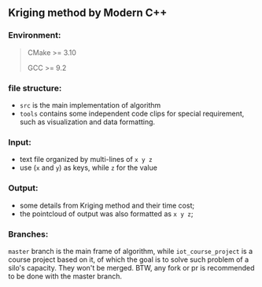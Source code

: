 ## Kriging method by Modern C++

### Environment:
> CMake >= 3.10
> 
> GCC >= 9.2

### file structure:
+ `src` is the main implementation of algorithm
+ `tools` contains some independent code clips for special requirement, such as visualization and data formatting.

### Input:
+ text file organized by multi-lines of `x y z`
+ use (`x` and `y`) as keys, while `z` for the value

### Output:
+ some details from Kriging method and their time cost;
+ the pointcloud of output was also formatted as `x y z`;

### Branches:
`master` branch is the main frame of algorithm, while `iot_course_project` is a course project based on it, of which the goal is to solve such problem of a silo's capacity. They won't be merged. BTW, any fork or pr is recommended to be done with the master branch.
